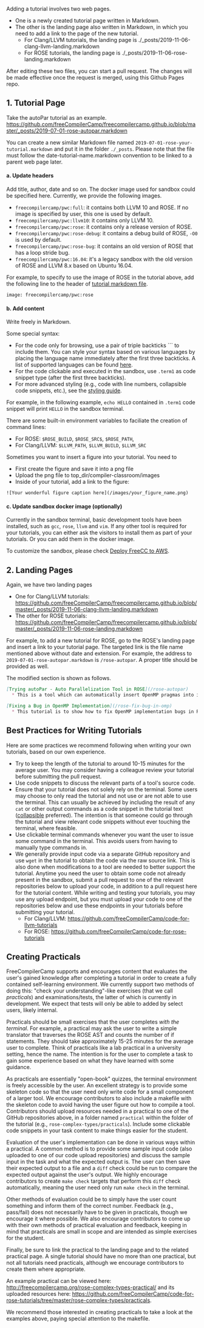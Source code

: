 Adding a tutorial involves two web pages.
* One is a newly created tutorial page written in Markdown.  
* The other is the landing page also written in Markdown, in which you need to add a link to the page of the new tutorial.
  * For Clang/LLVM tutorials, the landing page is ./_posts/2019-11-06-clang-llvm-landing.markdown
  * For ROSE tutorials, the landing page is ./_posts/2019-11-06-rose-landing.markdown

After editing these two files, you can start a pull request. The changes will be made effective once the request is merged, using this Github Pages repo.

## 1. Tutorial Page
Take the autoPar tutorial as an example.
https://github.com/freeCompilerCamp/freecompilercamp.github.io/blob/master/_posts/2019-07-01-rose-autopar.markdown

You can create a new similar Markdown file named ```2019-07-01-rose-your-tutorial.markdown``` and put it in the folder ```./_posts```. Please note that the file must follow the date-tutorial-name.markdown convention to be linked to a parent web page later.

#### a. Update headers

Add title, author, date and so on.
The docker image used for sandbox could be specified here. Currently, we provide the following images.
- `freecompilercamp/pwc:full`: it contains both LLVM 10 and ROSE. If no image is specified by user, this one is used by default.
- `freecompilercamp/pwc:llvm10`: it contains only LLVM 10.
- `freecompilercamp/pwc:rose`: it contains only a release version of ROSE.
- `freecompilercamp/pwc:rose-debug`: it contains a debug build of ROSE, `-O0` is used by default.
- `freecompilercamp/pwc:rose-bug`: it contains an old version of ROSE that has a loop stride bug.
- `freecompilercamp/pwc:16.04`: it's a legacy sandbox with the old version of ROSE and LLVM 8.x based on Ubuntu 16.04.

For example, to specify to use the image of ROSE in the tutorial above, add the following line to the header of [tutorial markdown file](https://github.com/freeCompilerCamp/freecompilercamp.github.io/blob/master/_posts/2019-07-01-rose-autopar.markdown
).
```
image: freecompilercamp/pwc:rose
```

#### b. Add content

Write freely in Markdown.

Some special syntax:
* For the code only for browsing, use a pair of triple backticks \`\`\` to include them. You can style your syntax based on various languages by placing the language name immediately after the first three backticks. A list of supported languages can be found [here](https://github.com/rouge-ruby/rouge/wiki/List-of-supported-languages-and-lexers).
* For the code clickable and executed in the sandbox, use ```.term1``` as code snippet type (after the first three backticks).
* For more advanced styling (e.g., code with line numbers, collapsible code snippets, etc.), see the [styling guide](https://github.com/freeCompilerCamp/freecompilercamp.github.io/blob/master/styling-guide.md).

For example,  in the following example, ```echo HELLO``` contained in ```.term1``` code snippet will print ``HELLO`` in the sandbox terminal.

There are some built-in environment variables to faciliate the creation of command lines:
* For ROSE: `$ROSE_BUILD`, `$ROSE_SRC$`, `$ROSE_PATH`,
* For Clang/LLVM: `$LLVM_PATH`, `$LLVM_BUILD`, `$LLVM_SRC`

Sometimes you want to insert a figure into your tutorial. You need to
* First create the figure and save it into a png file
* Upload the png file to top_dir/compiler-classroom/images
* Inside of your tutorial, add a link to the figure:
```
![Your wonderful figure caption here](/images/your_figure_name.png)
```

#### c. Update sandbox docker image (optionally)

Currently in the sandbox terminal, basic development tools have been installed, such as ```gcc```, ```rose```, ```llvm``` and ```vim```. If any other tool is required for your tutorials, you can either ask the visitors to install them as part of your tutorials. Or you can add them in the docker image.

To customize the sandbox, please check [Deploy FreeCC to AWS](https://github.com/chunhualiao/freeCompilerCamp/wiki/Deploy-FreeCC-to-AWS).

## 2. Landing Pages

Again, we have two landing pages
* One for Clang/LLVM tutorials: https://github.com/freeCompilerCamp/freecompilercamp.github.io/blob/master/_posts/2019-11-06-clang-llvm-landing.markdown
* The other for ROSE tutorials: https://github.com/freeCompilerCamp/freecompilercamp.github.io/blob/master/_posts/2019-11-06-rose-landing.markdown

For example, to add a new tutorial for ROSE, go to the ROSE's landing page and insert a link to your tutorial page. The targeted link is the file name mentioned above without date and extension. For example, the address to ```2019-07-01-rose-autopar.markdown``` is ```/rose-autopar```. A proper title should be provided as well.

The modified section is shown as follows.
```markdown
[Trying autoPar - Auto Parallelization Tool in ROSE](/rose-autopar)
  * This is a tool which can automatically insert OpenMP pragmas into input serial C/C++ codes.

[Fixing a Bug in OpenMP Implementation](/rose-fix-bug-in-omp)
  * This tutorial is to show how to fix OpenMP implementation bugs in ROSE compiler.
```

## Best Practices for Writing Tutorials
Here are some practices we recommend following when writing your own tutorials, based on our own experience.
  * Try to keep the length of the tutorial to around 10-15 minutes for the average user. You may consider having a colleague review your tutorial before submitting the pull request.
  * Use code snippets to discuss the relevant parts of a tool's source code.
  * Ensure that your tutorial does not solely rely on the terminal. Some users may choose to only read the tutorial and not use or are not able to use the terminal. This can usually be achieved by including the result of any `cat` or other output commands as a code snippet in the tutorial text ([collapsible](https://github.com/freeCompilerCamp/freecompilercamp.github.io/blob/master/styling-guide.md#collapsible-code-snippets) preferred). The intention is that someone could go through the tutorial and view relevant code snippets without ever touching the terminal, where feasible.
  * Use clickable terminal commands whenever you want the user to issue some command in the terminal. This avoids users from having to manually type commands in.
  * We generally provide input code via a separate GitHub repository and use `wget` in the tutorial to obtain the code via the raw source link. This is also done when modifications to a tool are needed to better support the tutorial. Anytime you need the user to obtain some code not already present in the sandbox, submit a pull request to one of the relevant repositories below to upload your code, in addition to a pull request here for the tutorial content. While writing and testing your tutorials, you may use any upload endpoint, but you must upload your code to one of the repositories below and use these endpoints in your tutorials before submitting your tutorial.
    * For Clang/LLVM: https://github.com/freeCompilerCamp/code-for-llvm-tutorials
    * For ROSE: https://github.com/freeCompilerCamp/code-for-rose-tutorials

## Creating Practicals
FreeCompilerCamp supports and encourages content that evaluates the user's gained knowledge after completing a tutorial in order to create a fully contained self-learning environment. We currently support two methods of doing this: "check your understanding"-like exercises (that we call *practicals*) and examinations/tests, the latter of which is currently in development. We expect that tests will only be able to added by select users, likely internal.

Practicals should be small exercises that the user completes *with the terminal*. For example, a practical may ask the user to write a simple translator that traverses the ROSE AST and counts the number of if statements. They should take approximately 15-25 minutes for the average user to complete. Think of practicals like a lab practical in a university setting, hence the name. The intention is for the user to complete a task to gain some experience based on what they have learned with some guidance.

As practicals are essentially "open-book" quizzes, the terminal environment is freely accessible by the user. An excellent strategy is to provide some skeleton code so that the user need only write code for a small component of a larger tool. We encourage contributors to also include a makefile with the skeleton code to avoid having the user figure out how to compile a tool. Contributors should upload resources needed in a practical to one of the GitHub repositories above, in a folder named `practical` within the folder of the tutorial (e.g., `rose-complex-types/practicals`). Include some clickable code snippets in your task content to make things easier for the student.

Evaluation of the user's implementation can be done in various ways within a practical. A common method is to provide some sample input code (also uploaded to one of our code upload repositories) and discuss the sample input in the task and what the expected output is. The user can then save their expected output to a file and a `diff` check could be run to compare the expected output against the user's output. We highly encourage contributors to create `make check` targets that perform this `diff` check automatically, meaning the user need only run `make check` in the terminal.

Other methods of evaluation could be to simply have the user count something and inform them of the correct number. Feedback (e.g., pass/fail) does not necessarily have to be given in practicals, though we encourage it where possible. We also encourage contributors to come up with their own methods of practical evaluation and feedback, keeping in mind that practicals are small in scope and are intended as simple exercises for the student.

Finally, be sure to link the practical to the landing page and to the related practical page. A single tutorial should have no more than one practical, but not all tutorials need practicals, although we encourage contributors to create them where appropriate.

An example practical can be viewed here: http://freecompilercamp.org/rose-complex-types-practical/ and its uploaded resources here: https://github.com/freeCompilerCamp/code-for-rose-tutorials/tree/master/rose-complex-types/practicals.

We recommend those interested in creating practicals to take a look at the examples above, paying special attention to the makefile.
